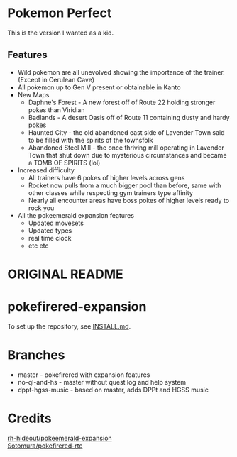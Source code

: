 # Pokemon Perfect
This is the version I wanted as a kid.

## Features
- Wild pokemon are all unevolved showing the importance of the trainer. (Except in Cerulean Cave)
- All pokemon up to Gen V present or obtainable in Kanto
- New Maps
    - Daphne's Forest - A new forest off of Route 22 holding stronger pokes than Viridian
    - Badlands - A desert Oasis off of Route 11 containing dusty and hardy pokes
    - Haunted City - the old abandoned east side of Lavender Town said to be filled with the spirits of the townsfolk
    - Abandoned Steel Mill - the once thriving mill operating in Lavender Town that shut down due to mysterious circumstances and became a TOMB OF SPIRITS (lol)
- Increased difficulty
    - All trainers have 6 pokes of higher levels across gens
    - Rocket now pulls from a much bigger pool than before, same with other classes while respecting gym trainers type affinity
    - Nearly all encounter areas have boss pokes of higher levels ready to rock you
- All the pokeemerald expansion features
    - Updated movesets
    - Updated types
    - real time clock
    - etc etc

# ORIGINAL README
# pokefirered-expansion

To set up the repository, see [INSTALL.md](https://github.com/rh-hideout/pokeemerald-expansion/blob/upcoming/INSTALL.md).
# Branches
- master - pokefirered with expansion features
- no-ql-and-hs - master without quest log and help system
- dppt-hgss-music - based on master, adds DPPt and HGSS music
# Credits
[rh-hideout/pokeemerald-expansion](https://github.com/rh-hideout/pokeemerald-expansion/wiki/Credits)  
[Sotomura/pokefirered-rtc](https://github.com/Sotomura/pokefirered/tree/pokefirered-rtc)

